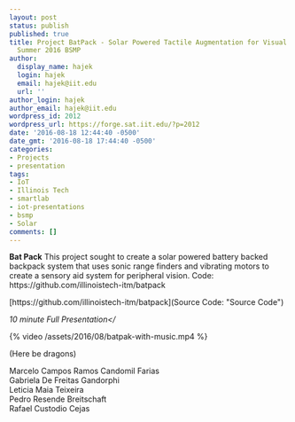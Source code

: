 ```yaml
---
layout: post
status: publish
published: true
title: Project BatPack - Solar Powered Tactile Augmentation for Visual Impairment
  Summer 2016 BSMP
author:
  display_name: hajek
  login: hajek
  email: hajek@iit.edu
  url: ''
author_login: hajek
author_email: hajek@iit.edu
wordpress_id: 2012
wordpress_url: https://forge.sat.iit.edu/?p=2012
date: '2016-08-18 12:44:40 -0500'
date_gmt: '2016-08-18 17:44:40 -0500'
categories:
- Projects
- presentation
tags:
- IoT
- Illinois Tech
- smartlab
- iot-presentations
- bsmp
- Solar
comments: []
---
```

<strong>Bat Pack</strong>
This project sought to create a solar powered battery backed backpack system that uses sonic range finders and vibrating motors to create a sensory aid system for peripheral vision.   Code: https:&#47;&#47;github.com&#47;illinoistech-itm&#47;batpack

[https:&#47;&#47;github.com&#47;illinoistech-itm&#47;batpack](Source Code: "Source Code")

*10 minute Full Presentation<&#47;*

{% video /assets/2016/08/batpak-with-music.mp4 %}

(Here be dragons)
<p>Marcelo Campos Ramos Candomil Farias<br />
Gabriela De Freitas Gandorphi<br />
Leticia Maia Teixeira<br />
Pedro Resende Breitschaft<br />
Rafael Custodio Cejas </p>
